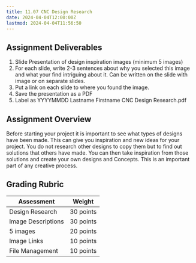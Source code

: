 ```yaml
---
title: 11.07 CNC Design Research
date: 2024-04-04T12:00:00Z
lastmod: 2024-04-04T11:56:50
---
```


## Assignment Deliverables

1. Slide Presentation of design inspiration images (minimum 5 images)
2. For each slide, write 2-3 sentences about why you selected this image and what your find intriguing about it. Can be written on the slide with image or on separate slides.
3. Put a link on each slide to where you found the image.
4. Save the presentation as a PDF
5. Label as YYYYMMDD Lastname Firstname CNC Design Research.pdf

## Assignment Overview

Before starting your project it is important to see what types of designs have been made. This can give you inspiration and new ideas for your project. You do not research other designs to copy them but to find out solutions that others have made. You can then take inspiration from those solutions and create your own designs and Concepts. This is an important part of any creative process.

## Grading Rubric

<div class="responsive-table-markdown">

| Assessment         | Weight    |
| ------------------ | --------- |
| Design Research    | 30 points |
| Image Descriptions | 30 points |
| 5 images           | 20 points |
| Image Links        | 10 points |
| File Management    | 10 points |

</div>
